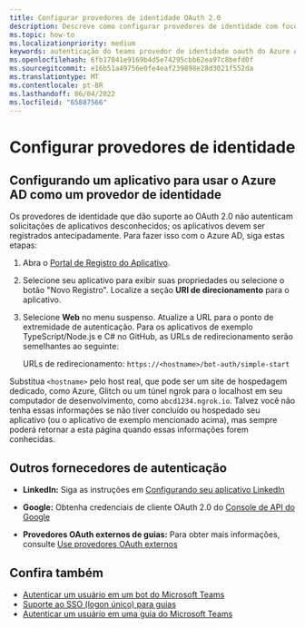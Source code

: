 ```yaml
---
title: Configurar provedores de identidade OAuth 2.0
description: Descreve como configurar provedores de identidade com foco no Microsoft Azure Active Directory (Azure AD)
ms.topic: how-to
ms.localizationpriority: medium
keywords: autenticação do teams provedor de identidade oauth do Azure AD
ms.openlocfilehash: 6fb17041e9169b4d5e74295cbb62ea97c8befd0f
ms.sourcegitcommit: e16b51a49756e0fe4eaf239898e28d3021f552da
ms.translationtype: MT
ms.contentlocale: pt-BR
ms.lasthandoff: 06/04/2022
ms.locfileid: "65887566"
---
```

# <a name="configure-identity-providers"></a>Configurar provedores de identidade

## <a name="configuring-an-application-to-use-azure-ad-as-an-identity-provider"></a>Configurando um aplicativo para usar o Azure AD como um provedor de identidade

Os provedores de identidade que dão suporte ao OAuth 2.0 não autenticam solicitações de aplicativos desconhecidos; os aplicativos devem ser registrados antecipadamente. Para fazer isso com o Azure AD, siga estas etapas:

1. Abra o [Portal de Registro do Aplicativo](https://ms.portal.azure.com/#blade/Microsoft_AAD_RegisteredApps/ApplicationsListBlade).

2. Selecione seu aplicativo para exibir suas propriedades ou selecione o botão "Novo Registro". Localize a seção **URI de direcionamento** para o aplicativo.

3. Selecione **Web** no menu suspenso. Atualize a URL para o ponto de extremidade de autenticação. Para os aplicativos de exemplo TypeScript/Node.js e C# no GitHub, as URLs de redirecionamento serão semelhantes ao seguinte:

    URLs de redirecionamento: `https://<hostname>/bot-auth/simple-start`

Substitua `<hostname>` pelo host real, que pode ser um site de hospedagem dedicado, como Azure, Glitch ou um túnel ngrok para o localhost em seu computador de desenvolvimento, como `abcd1234.ngrok.io`. Talvez você não tenha essas informações se não tiver concluído ou hospedado seu aplicativo (ou o aplicativo de exemplo mencionado acima), mas sempre poderá retornar a esta página quando essas informações forem conhecidas.

## <a name="other-authentication-providers"></a>Outros fornecedores de autenticação

* **LinkedIn:** Siga as instruções em [Configurando seu aplicativo LinkedIn](/linkedin/talent/apply-with-linkedin)

* **Google:** Obtenha credenciais de cliente OAuth 2.0 do [Console de API do Google](https://console.developers.google.com/)

* **Provedores OAuth externos de guias:** Para obter mais informações, consulte [Use provedores OAuth externos](../../tabs/how-to/authentication/auth-oauth-provider.md)

## <a name="see-also"></a>Confira também

* [Autenticar um usuário em um bot do Microsoft Teams](../../resources/bot-v3/bot-authentication/auth-bot-AAD.md)
* [Suporte ao SSO (logon único) para guias](../../tabs/how-to/authentication/tab-sso-overview.md)
* [Autenticar um usuário em uma guia do Microsoft Teams](../../tabs/how-to/authentication/auth-tab-aad.md)
